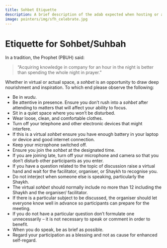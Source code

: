 ```yaml
---
title: Sohbet Etiquette
description: A brief description of the adab expected when hosting or attending a sohbet gathering.
image: pointers/img/sfh_celebrate.jpg
---
```


# Etiquette for Sohbet/Suhbah

In a tradition, the Prophet (PBUH) said: 

> “Acquiring knowledge in company for an hour in the night is better than spending the whole night in prayer.” 

Whether in virtual or actual space, a _sohbet_ is an opportunity to draw deep nourishment and inspiration. To which end please observe the following:
 
- Be in _wudu_.
- Be attentive in presence. Ensure you don’t rush into a _sohbet_ after attending to matters that will affect your ability to focus. 
- Sit in a quiet space where you won’t be disturbed.
- Wear loose, clean, and comfortable clothes. 
- Turn off your telephone and other electronic devices that might interfere. 
- If this is a virtual _sohbet_ ensure you have enough battery in your laptop or device and good internet connection. 
- Keep your microphone switched off. 
- Ensure you join the _sohbet_ at the designated time. 
- If you are joining late, turn off your microphone and camera so that you don’t disturb other participants as you enter. 
- If you have a question related to the topic of discussion raise a virtual hand and wait for the facilitator, organiser, or Shaykh to recognise you. 
- Do not interject when someone else is speaking, particularly the Shaykh. 
- The virtual _sohbet_ should normally include no more than 12 including the Shaykh and the organiser/ facilitator. 
- If there is a particular subject to be discussed, the organiser should let everyone know well in advance so participants can prepare for the meeting.
- If you do not have a particular question don’t formulate one unnecessarily – it is not necessary to speak or comment in order to benefit.
- When you do speak, be as brief as possible. 
- Regard your participation as a blessing and not as cause for enhanced self-regard. 






